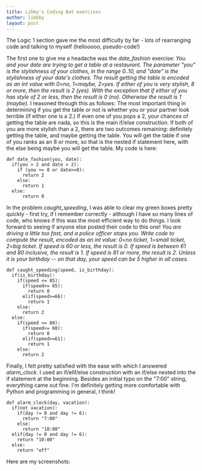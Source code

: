 ```yaml
---
title: Libby's Coding Bat exercises
author: libbby
layout: post
---
```


The Logic 1 section gave me the most difficulty by far - lots of rearranging code and talking to myself (hellooooo, pseudo-code!)

The first one to give me a headache was the *date_fashion* exercise:
_You and your date are trying to get a table at a restaurant. The parameter "you" is the stylishness of your clothes, in the range 0..10, and "date" is the stylishness of your date's clothes. The result getting the table is encoded as an int value with 0=no, 1=maybe, 2=yes. If either of you is very stylish, 8 or more, then the result is 2 (yes). With the exception that if either of you has style of 2 or less, then the result is 0 (no). Otherwise the result is 1 (maybe)._
I reasoned through this as follows: 
The most important thing in determining if you get the table or not is whether you or your partner look terrible (if either one is a 2.) If even one of you pops a 2, your chances of getting the table are nada, so this is the main if/else construction. If both of you are more stylish than a 2, there are two outcomes remaining: definitely getting the table, and maybe getting the table. You will get the table if one of you ranks as an 8 or more, so that is the nested if statement here, with the else being maybe you will get the table. My code is here:

```
def date_fashion(you, date):
  if(you > 2 and date > 2):
    if (you >= 8 or date>=8):
      return 2
    else:
      return 1
  else:
      return 0
```

In the problem *caught_speeding*, I was able to clear my green boxes pretty quickly - first try, if I remember correctly -  although I have so many lines of code, who knows if this was the most efficient way to do things. I look forward to seeing if anyone else posted their code to this one!
_You are driving a little too fast, and a police officer stops you. Write code to compute the result, encoded as an int value: 0=no ticket, 1=small ticket, 2=big ticket. If speed is 60 or less, the result is 0. If speed is between 61 and 80 inclusive, the result is 1. If speed is 81 or more, the result is 2. Unless it is your birthday -- on that day, your speed can be 5 higher in all cases._

```
def caught_speeding(speed, is_birthday):
  if(is_birthday):
    if(speed <= 85):
      if(speed<= 65):
        return 0
      elif(speed>=66):
        return 1
    else:
      return 2
  else:    
    if(speed <= 80):
      if(speed<= 60):
        return 0
      elif(speed>=61):
        return 1
    else:
      return 2
```

Finally, I felt pretty satisfied with the ease with which I answered *alarm_clock*.
I used an if/elif/else construction with an if/else nested into the if statement at the beginning. Besides an initial typo on the "7:00" string, everything came out fine. I'm definitely getting more comfortable with Python and programming in general, I think!

```
def alarm_clock(day, vacation):
  if(not vacation):
    if(day != 0 and day != 6):
      return "7:00"
    else:
      return "10:00"
  elif(day != 0 and day != 6):
    return "10:00"
  else:
    return "off"
```

Here are my screenshots:

